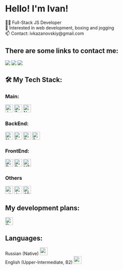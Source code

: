 # Hello! I'm Ivan!
<div>
<p>
👨‍💻 Full-Stack JS Developer<br>
🥊 Interested in web development, boxing and jogging<br>
📫 Contact: ivkazanovskiy@gmail.com<br>
</p>
  
## There are some links to contact me:
  
<a name="telegram" href="https://t.me/ivkazanovskiy"><img src="https://img.icons8.com/color/48/000000/telegram-app--v3.png"/></a>
<a name="watsapp" href="https://wa.me/89312903562"> <img src="https://img.icons8.com/color/48/000000/whatsapp--v6.png"/></a>
<a name="gmail" href="mailto:ivkazanovskiy@gmail.com"> <img src="https://img.icons8.com/color/48/000000/gmail-new.png"/></a><br>
   
</div>

## 🛠 My Tech Stack:

<h3>Main:</h3>
<img src="https://img.shields.io/badge/JavaScript-282C34?logo=javascript&logoColor=F7DF1E" alt="JavaScript logo" title="JavaScript" height="25" />
<img src="https://img.shields.io/badge/TypeScript-282C34?logo=typescript&logoColor=3178C6" alt="TypeScript logo" title="TypeScript" height="25" />
<img src="https://img.shields.io/badge/Node.js-282C34?logo=node.js&logoColor=339933" alt="Node.js logo" title="Node.js" height="25" />

<h3>BackEnd:</h3>
<img src="https://img.shields.io/badge/Nestjs-282C34?logo=nestjs&logoColor=FFFFFF" alt="Nestjs logo" title="Nestjs" height="25" />
<img src="https://img.shields.io/badge/Express-282C34?logo=express&logoColor=FFFFFF" alt="Express.js logo" title="Express.js" height="25" />
<img src="https://img.shields.io/badge/PostgreSQL-282C34?logo=postgresql&logoColor=E10098" alt="PostgreSQL logo" title="PostgreSQL" height="25" />
<img src="https://img.shields.io/badge/Sequelize-282C34?logo=sequelize&logoColor=E10098" alt="Sequelize logo" title="Sequelize" height="25" />

<h3>FrontEnd:</h3>
<img src="https://img.shields.io/badge/React-282C34?logo=react&logoColor=61DAFB" alt="React Native logo" title="React" height="25" />
<img src="https://img.shields.io/badge/Redux(Thunk/Saga)-282C34?logo=redux&logoColor=764ABC" alt="Redux logo" title="Redux" height="25" />
<img src="https://img.shields.io/badge/HTML5-282C34?logo=html5&logoColor=E34F26" alt="HTML5 logo" title="HTML5" height="25" />

<h3>Others</h3>
<img src="https://img.shields.io/badge/git-282C34?logo=git&logoColor=F05032" alt="git logo" title="git" height="25" />
<img src="https://img.shields.io/badge/Jest-282C34?logo=jest&logoColor=C21325" alt="Jest logo" title="Jest" height="25" />
<img src="https://img.shields.io/badge/API-282C34?logo=api&logoColor=E10098" alt="API logo" title="API" height="25" /><br>


## My development plans:
<img src="https://img.shields.io/badge/Docker-282C34?logo=docker&logoColor=E10098" alt="Docker logo" title="Docker" height="25" />

## Languages:

<span>Russian (Native) <img src="https://img.icons8.com/emoji/48/000000/russia-emoji.png"  height="25" /></span><br>
<span>English (Upper-Intermediate, B2) <img src="https://img.icons8.com/emoji/48/000000/united-kingdom-emoji.png"  height="25" /></span>

